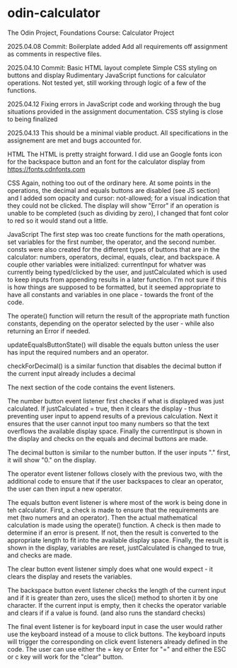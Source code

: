 # odin-calculator
The Odin Project, Foundations Course: Calculator Project

2025.04.08 Commit:
Boilerplate added
Add all requirements off assignment as comments in respective files. 


2025.04.10 Commit:
Basic HTML layout complete
Simple CSS styling on buttons and display
Rudimentary JavaScript functions for calculator operations. Not tested yet, still working through logic of a few of the functions.


2025.04.12
Fixing errors in JavaScript code and working through the bug situations provided in the assignment documentation.
CSS styling is close to being finalized


2025.04.13
This should be a minimal viable product. All specifications in the assignement are met and bugs accounted for.

HTML
The HTML is pretty straight forward. I did use an Google fonts icon for the backspace button and an font for the calculator display from https://fonts.cdnfonts.com

CSS
Again, nothing too out of the ordinary here.
At some points in the operations, the decimal and equals buttons are disabled (see JS section) and I added som opacity and cursor: not-allowed; for a visual indication that they could not be clicked.
The display will show "Error" if an operation is unable to be completed (such as dividing by zero), I changed that font color to red so it would stand out a little.

JavaScript
The first step was too create functions for the math operations, set variables for the first number, the operator, and the second number. 
consts were also created for the different types of buttons that are in the calculator: numbers, operators, decimal, equals, clear, and backspace.
A couple other variables were initialized: currentInput for whatver was currently being typed/clicked by the user, and justCalculated which is used to keep inputs from appending results in a later function.
I'm not sure if this is how things are supposed to be formatted, but it seemed appropriate to have all constants and variables in one place - towards the front of the code.

The operate() function will return the result of the appropriate math function constants, depending on the operator selected by the user - while also returning an Error if needed. 

updateEqualsButtonState() will disable the equals button unless the user has input the required numbers and an operator.

checkForDecimal() is a similar function that disables the decimal button if the current input already includes a decimal

The next section of the code contains the event listeners.

The number button event listener first checks if what is displayed was just calculated. If justCalculated = true, then it clears the display - thus preventing user input to append results of a previous calculation.
Next it ensures that the user cannot input too many numbers so that the text overflows the available display space.
Finally the currentInput is shown in the display and checks on the equals and decimal buttons are made.

The decimal button is similar to the number button. If the user inputs "." first, it will show "0." on the display. 

The operator event listener follows closely with the previous two, with the additional code to ensure that if the user backspaces to clear an operator, the user can then input a new operator.

The equals button event listener is where most of the work is being done in teh calculator.
First, a check is made to ensure that the requirements are met (two numers and an operator).
Then the actual mathematical calculation is made using the operate() function.
A check is then made to determine if an error is present.
If not, then the result is converted to the appropriate length to fit into the available display space.
Finally, the result is shown in the display, variables are reset, justCalculated is changed to true, and checks are made.

The clear button event listener simply does what one would expect - it clears the display and resets the variables.

The backspace button event listener checks the length of the current input and if it is greater than zero, uses the slice() method to shorten it by one character. 
If the current input is empty, then it checks the operator variable and clears if if a value is found. (and also runs the standard checks)

The final event listener is for keyboard input in case the user would rather use the keyboard instead of a mouse to click buttons. 
The keyboard inputs will trigger the corresponding on click event listeners already defined in the code. 
The user can use either the = key or Enter for "=" and either the ESC or c key will work for the "clear" button.
